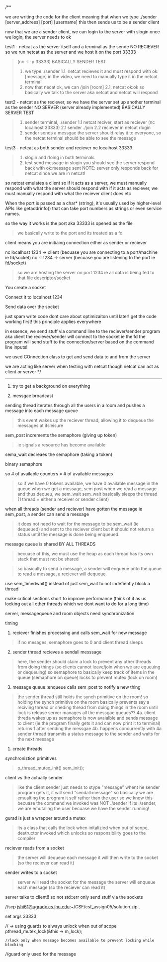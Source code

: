/**

we are writing the code for the client
meaning that when we type ./sender [server_address] [port] [username]
this then sends us to be a sender client

now that we are a sender client, we can login to the server with slogin
once we login, the server needs to ok

test1 - netcat as the server itself and a terminal as the sende 
NO RECIEVER
so we run netcat as the server and we host it on the port 33333
> (nc -l -p 33333)
BASICALLY SENDER TEST
> 1. we type ./sender
> 1.1. netcat recieves it and must respond with ok:[message]
in the video, we need to manually type it in the netcat terminal
> 2. now that necat ok, we can /join [room]
> 2.1. netcat ok:ok
so basically we talk to the server aka netcat and netcat will respond 

test2 - netcat as the reciever, so we have the server set up
another terminal as the sender
NO SERVER (server already implemented)
BASICALLY SERVER TEST
> 1. sender terminal, ./sender
> 1.1 netcat reciver, start as reciever (nc localhost 33333)
> 2.1 sender ./join
> 2.2 reciever in netcat rlogin
> 3. sender sends a messgae 
> the server should relay it to everyone, 
so the netcat terminal should be able to see the message

test3 - netcat as both sender and reciever
nc localhost 33333
> 1. slogin and rloing in both terminals
> 2. test send message in slogin
> you should see the server respond back with ok:message sent
> NOTE: server only responds back for netcat since we are in netcat!

so netcat emulates a client
so if it acts as a server, we must manually respond with what the server should respond with
if it acts as reciever, we must manually respond with what the reciever client does etc

When the port is passed as a char* (string), it's usually used by higher-level APIs like getaddrinfo() that can take port numbers as strings or even service names.

so the way it works is the port aka 33333 is opened as the file
> we basically write to the port and its treated as a fd

client means you are initiaing connection either as sender or reciever

nc localhost 1234 -> client (becuase you are connecting to a port/machine ie fd/socket)
nc -l 1234 -> server (becuase you are listening to the port ie fd/socket)
> so we are hosting the server on port 1234 ie all data is being fed to that file descriptor/socket


You create a socket

Connect it to localhost:1234

Send data over the socket

just spam write code dont care about optimizaiton until later!
get the code working first!
this principle applies everywhere

in essence, we send stuff via command line to the reciever/sender program aka client
the reciever/sender will connect to the socket ie the fd
the program will send stuff to the connection/server based on the command line inputs!

we used COnnection class to get and send data to and from the server

we are acting like server when testing with netcat
though netcat can act as client or server
*/

-----------------------
1. try to get a background on everything

1. messgae broadcast

sending thread iterates through all the users in a room and pushes a message into each message queue
> this event wakes up the reciever thread, allowing it to dequeue the messages at itsleisure

sem_post increments the semaphore (giving up token)
> ie signals a resource has become available

sema_wait decreaes the semaphore (taking a token)

binary semaphore

so # of available counters = # of available messages
> so if we have 0 tokens available, we have 0 available message in the queue
> when we get a message, sem post
> when we read a message and thus dequeu, we sem_wait 
> sem_wait basically sleeps the thread (1 thread = either a receiver or sender client)

when all threads (sender and reciever) have gotten the message ie sem_post, a sender can send a message
> it does not need to wait for the message to be sem_wait (ie dequeued) and sent to the reciever client
> but it should not return a status until the message is done being enqueued.

message queue is shared BY ALL THREADS
> becuase of this, we must use the heap as each thread has its own stack that must not be shared 

> so basically to send a message, a sender will enqueue onto the queue
> to read a message, a reciever will dequeue. 

use sem_timedwait() instead of just sem_wait to not indefiently block a thread

make critical sections short to improve performance (think of it as us locking out all other threads which we dont want to do for a long time)

server, messagequeue and room objects need synchronization

timing
1. reciever finishes processing and calls sem_wait for new message
> if no mesages, semaphore goes to 0 and client thread sleeps 
2. sender thread recieves a sendall messsage
> here, the sender should claim a lock to prevent any other threads from doing things (so clients cannot leave/join when we are equeuing or dequeuing)
> so semaphore to basically keep track of items in the queue (semaphore on queue)
> locks to prevent mutex (lock on room)
3. message queue::enqueue calls sem_post to notify a new thing
> the sender thread still holds the synch primitive on the room!
> so holding the synch primitive on the room basically prevents say a reciving thread or sneding thread from doing things in the room until lock is release
> server manages all the messgae queues??
4a. client threda wakes up as semaphore is now avaialble and sends message to client (ie the program finally gets it and can now print it to terminal)
> returns 1 after sending the messgae
4b. happens concurrently with 4a
> sender thread transmits a status message to the sender and waits for the next message

1. create threads
> 

synchroniztion primitives
> p_thread_mutex_init()
> sem_init();

client vs the actually sender
> like the client sender just needs to stype "message"
> whent he sender program gets it, it will send "sendall:message"
> so basically we are emualting the program it self rather than the user
> so we know this becuase the command we invoked was NOT ./sender
> if its ./sender, we are emutaling the user becuase we have the sender running!

gurad is just a wrapper around a mutex 
> its a class that calls the lock when initalizied
> when out of scope, destructor invoked which unlocks
> so responsibility goes to the compiler

reciever reads from a socket
> the server will dequeue each message
> it will then write to the socket (so the reciever can read it)


sender writes to a socket
> server will read the socket for the message
> the server will enqueue each message (so the reciever can read it)

server talks to client!! so not std::err only send stuff via the sockets

//scp jshi61@ugradx.cs.jhu.edu:~/CSF/csf_assign05/solution.zip .

set args 33333

  // -> using guards to always unlock when out of scope pthread_mutex_lock(&this -> m_lock);
  
    //lock only when message becomes available to prevent locking while blocking
  //guard only used for the message